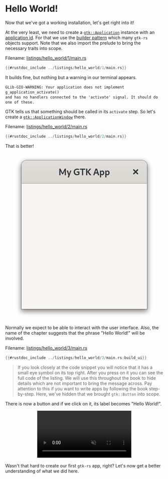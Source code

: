 # Hello World!

Now that we've got a working installation, let's get right into it!

At the very least, we need to create a [`gtk::Application`](https://gtk-rs.org/gtk4-rs/stable/latest/docs/gtk4/struct.Application.html) instance with an [application id](https://developer.gnome.org/documentation/tutorials/application-id.html).
For that we use the [builder pattern](https://rust-unofficial.github.io/patterns/patterns/creational/builder.html) which many `gtk-rs` objects support.
Note that we also import the prelude to bring the necessary traits into scope.

Filename: <a class=file-link href="https://github.com/gtk-rs/gtk4-rs/blob/main/book/listings/hello_world/1/main.rs">listings/hello_world/1/main.rs</a>

```rust
{{#rustdoc_include ../listings/hello_world/1/main.rs}}
```

It builds fine, but nothing but a warning in our terminal appears.

```
GLib-GIO-WARNING: Your application does not implement g_application_activate()
and has no handlers connected to the 'activate' signal. It should do one of these.
```

GTK tells us that something should be called in its `activate` step.
So let's create a [`gtk::ApplicationWindow`](https://gtk-rs.org/gtk4-rs/stable/latest/docs/gtk4/struct.ApplicationWindow.html) there.

Filename: <a class=file-link href="https://github.com/gtk-rs/gtk4-rs/blob/main/book/listings/hello_world/2/main.rs">listings/hello_world/2/main.rs</a>

```rust
{{#rustdoc_include ../listings/hello_world/2/main.rs}}
```
That is better!

<div style="text-align:center"><img src="img/hello_world_empty.png" alt="An empty window with a header bar with label 'My GTK App'"/></div>

Normally we expect to be able to interact with the user interface.
Also, the name of the chapter suggests that the phrase "Hello World!" will be involved.

Filename: <a class=file-link href="https://github.com/gtk-rs/gtk4-rs/blob/main/book/listings/hello_world/3/main.rs">listings/hello_world/3/main.rs</a>

```rust
{{#rustdoc_include ../listings/hello_world/3/main.rs:build_ui}}
```

> If you look closely at the code snippet you will notice that it has a small eye symbol on its top right.
> After you press on it you can see the full code of the listing.
> We will use this throughout the book to hide details which are not important to bring the message across.
> Pay attention to this if you want to write apps by following the book step-by-step.
> Here, we've hidden that we brought `gtk::Button` into scope.

There is now a button and if we click on it, its label becomes "Hello World!".

<div style="text-align:center">
 <video autoplay muted loop>
  <source src="vid/hello_world_button.webm" type="video/webm">
  <p>A video which shows that pressing on the button changes it's label</p>
 </video>
</div>

Wasn't that hard to create our first `gtk-rs` app, right?
Let's now get a better understanding of what we did here.

